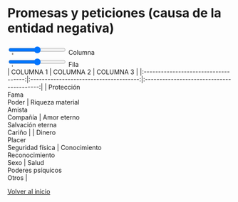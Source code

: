 # Promesas y peticiones (causa de la entidad negativa)

<div class="slidecontainer">
  <input type="range" list="columns" id="column">
  <datalist id="columns">
    <option value="1" label="1"></option>
    <option value="2" label="2"></option>
    <option value="3" label="3"></option>
  </datalist>
  <label for="column">Columna</label>
</div>
<div class="slidecontainer">
  <input type="range" list="rows" id="row">
  <datalist id="rows">
    <option value="1" label="1"></option>
    <option value="2" label="2"></option>
  </datalist>
  <label for="row">Fila</label>
</div>
|               COLUMNA 1              |                COLUMNA 2               |                 COLUMNA 3                 |
|:------------------------------------:|:--------------------------------------:|:-----------------------------------------:|
|      Protección<br>Fama<br>Poder     | Riqueza material<br>Amista<br>Compañía | Amor eterno<br>Salvación eterna<br>Cariño |
| Dinero<br>Placer<br>Seguridad física | Conocimiento<br>Reconocimiento<br>Sexo |    Salud<br>Poderes psíquicos<br>Otros    |

[Volver al inicio](../index.md)
